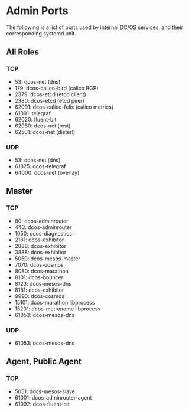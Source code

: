 # Admin Ports

The following is a list of ports used by internal DC/OS services, and their corresponding systemd unit.

## All Roles

### TCP

 - 53: dcos-net (dns)
 - 179: dcos-calico-bird (calico BGP)
 - 2379: dcos-etcd (etcd client)
 - 2380: dcos-etcd (etcd peer)
 - 62091: dcos-calico-felix (calico metrics)
 - 61091: telegraf
 - 62020: fluent-bit
 - 62080: dcos-net (rest)
 - 62501: dcos-net (disterl)

### UDP

 - 53: dcos-net (dns)
 - 61825: dcos-telegraf
 - 64000: dcos-net (overlay)

## Master

### TCP

 - 80: dcos-adminrouter
 - 443: dcos-adminrouter
 - 1050: dcos-diagnostics
 - 2181: dcos-exhibitor
 - 2888: dcos-exhibitor
 - 3888: dcos-exhibitor
 - 5050: dcos-mesos-master
 - 7070: dcos-cosmos
 - 8080: dcos-marathon
 - 8101: dcos-bouncer
 - 8123: dcos-mesos-dns
 - 8181: dcos-exhibitor
 - 9990: dcos-cosmos
 - 15101: dcos-marathon libprocess
 - 15201: dcos-metronome libprocess
 - 61053: dcos-mesos-dns

### UDP

 - 61053: dcos-mesos-dns

## Agent, Public Agent

### TCP

 - 5051: dcos-mesos-slave
 - 61001: dcos-adminrouter-agent
 - 61092: dcos-fluent-bit
